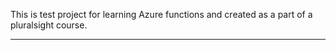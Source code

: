 
This is test project for learning Azure functions and created as a part of a pluralsight course.

---
